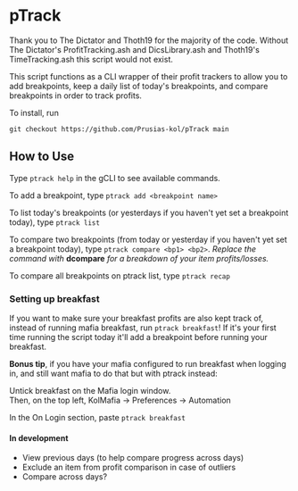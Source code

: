 # pTrack
Thank you to The Dictator and Thoth19 for the majority of the code. Without The Dictator's ProfitTracking.ash and DicsLibrary.ash and Thoth19's TimeTracking.ash this script would not exist.  

This script functions as a CLI wrapper of their profit trackers to allow you to add breakpoints, keep a daily list of today's breakpoints, and compare breakpoints in order to track profits.

To install, run   
```
git checkout https://github.com/Prusias-kol/pTrack main
```   

## How to Use
Type `ptrack help` in the gCLI to see available commands.

To add a breakpoint, type `ptrack add <breakpoint name>`

To list today's breakpoints (or yesterdays if you haven't yet set a breakpoint today), type `ptrack list`

To compare two breakpoints (from today or yesterday if you haven't yet set a breakpoint today), type `ptrack compare <bp1> <bp2>`. *Replace the command with* **dcompare** *for a breakdown of your item profits/losses.*

To compare all breakpoints on ptrack list, type `ptrack recap`

### Setting up breakfast 
If you want to make sure your breakfast profits are also kept track of, instead of running mafia breakfast, run `ptrack breakfast`! If it's your first time running the script today it'll add a breakpoint before running your breakfast.

**Bonus tip**, if you have your mafia configured to run breakfast when logging in, and still want mafia to do that but with ptrack instead:  

Untick breakfast on the Mafia login window.   
Then, on the top left, KolMafia -> Preferences -> Automation

In the On Login section, paste `ptrack breakfast`

#### In development
- View previous days (to help compare progress across days)
- Exclude an item from profit comparison in case of outliers
- Compare across days?
